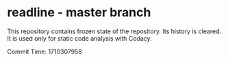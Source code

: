 # readline - master branch

This repository contains frozen state of the repository.
Its history is cleared. It is used only for static code
analysis with Codacy.

Commit Time: 1710307958